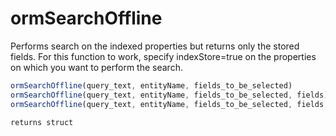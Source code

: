 # ormSearchOffline

 Performs search on the indexed properties but returns only the stored fields. For this function to work, specify indexStore=true on the properties on which you want to perform the search.

```javascript
ormSearchOffline(query_text, entityName, fields_to_be_selected)
ormSearchOffline(query_text, entityName, fields_to_be_selected, fields)
ormSearchOffline(query_text, entityName, fields_to_be_selected, fields, optionMap);
```

```javascript
returns struct
```
